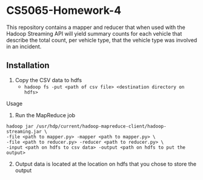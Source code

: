 # CS5065-Homework-4

This repository contains a mapper and reducer that when used with the Hadoop Streaming API will yield summary counts for each vehicle that describe the total count, per vehicle type, that the vehicle type was involved in an incident.

## Installation
1. Copy the CSV data to hdfs
   * `hadoop fs -put <path of csv file> <destination directory on hdfs>`

Usage
1. Run the MapReduce job
```
hadoop jar /usr/hdp/current/hadoop-mapreduce-client/hadoop-streaming.jar \
-file <path to mapper.py> -mapper <path to mapper.py> \
-file <path to reducer.py> -reducer <path to reducer.py> \
-input <path on hdfs to csv data> -output <path on hdfs to put the output>
```
2. Output data is located at the location on hdfs that you chose to store the output